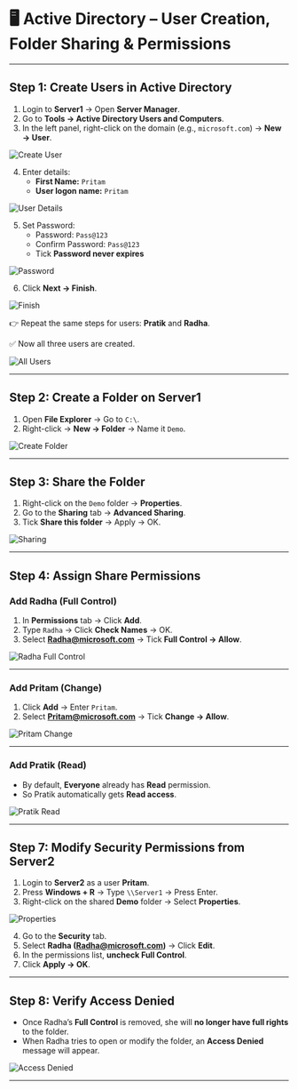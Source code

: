 # 🖥️ Active Directory – User Creation, Folder Sharing & Permissions

---

## Step 1: Create Users in Active Directory
1. Login to **Server1** → Open **Server Manager**.  
2. Go to **Tools → Active Directory Users and Computers**.  
3. In the left panel, right-click on the domain (e.g., `microsoft.com`) → **New → User**.  

![Create User](https://github.com/user-attachments/assets/4095e1b9-5a4d-4b75-ac4d-c93d2ae1f80b)

4. Enter details:  
   - **First Name:** `Pritam`  
   - **User logon name:** `Pritam`  

![User Details](https://github.com/user-attachments/assets/20f85f65-a75a-4cfd-b538-66ab24fef239)

5. Set Password:  
   - Password: `Pass@123`  
   - Confirm Password: `Pass@123`  
   - Tick **Password never expires**  

![Password](https://github.com/user-attachments/assets/7d1a7d0f-b657-4b46-9383-0563ad445af2)

6. Click **Next → Finish**.  

![Finish](https://github.com/user-attachments/assets/2bad4e0a-f46b-4f3b-b43f-44e5b7fd15c5)

👉 Repeat the same steps for users: **Pratik** and **Radha**.  

✅ Now all three users are created.  

![All Users](https://github.com/user-attachments/assets/187a67a8-a56c-4e98-8d72-9c534ff9a144)

---

## Step 2: Create a Folder on Server1
1. Open **File Explorer** → Go to `C:\`.  
2. Right-click → **New → Folder** → Name it `Demo`.  

![Create Folder](https://github.com/user-attachments/assets/854be995-0bf7-4654-b301-53edc19ebb07)

---

## Step 3: Share the Folder
1. Right-click on the `Demo` folder → **Properties**.  
2. Go to the **Sharing** tab → **Advanced Sharing**.  
3. Tick **Share this folder** → Apply → OK.  

![Sharing](https://github.com/user-attachments/assets/330f9026-e3ce-46c4-8e62-df2e5dd82552)

---

## Step 4: Assign Share Permissions

### Add Radha (Full Control)
1. In **Permissions** tab → Click **Add**.  
2. Type `Radha` → Click **Check Names** → OK.  
3. Select **Radha@microsoft.com** → Tick **Full Control → Allow**.  

![Radha Full Control](https://github.com/user-attachments/assets/c61d09ff-6120-44d1-a006-178a1a57bf05)

---

### Add Pritam (Change)
1. Click **Add** → Enter `Pritam`.  
2. Select **Pritam@microsoft.com** → Tick **Change → Allow**.  

![Pritam Change](https://github.com/user-attachments/assets/db680096-7f85-429c-a907-72e78d1c372f)

---

### Add Pratik (Read)
- By default, **Everyone** already has **Read** permission.  
- So Pratik automatically gets **Read access**.  

![Pratik Read](https://github.com/user-attachments/assets/981d6e69-c4c5-418a-9a38-61dad6fae12f)

---

## Step 7: Modify Security Permissions from Server2

1. Login to **Server2** as a user **Pritam**.  
2. Press **Windows + R** → Type `\\Server1` → Press Enter.  
3. Right-click on the shared **Demo** folder → Select **Properties**.  

![Properties](https://github.com/user-attachments/assets/cdd7e5b5-10ce-41a8-8e0c-ad581cd9ff26)

4. Go to the **Security** tab.  
5. Select **Radha (Radha@microsoft.com)** → Click **Edit**.  
6. In the permissions list, **uncheck Full Control**.  
7. Click **Apply → OK**.  

---

## Step 8: Verify Access Denied

- Once Radha’s **Full Control** is removed, she will **no longer have full rights** to the folder.  
- When Radha tries to open or modify the folder, an **Access Denied** message will appear.  

![Access Denied](https://github.com/user-attachments/assets/c47e2468-a6ce-4cf7-8f2a-acf083365a42)

---
